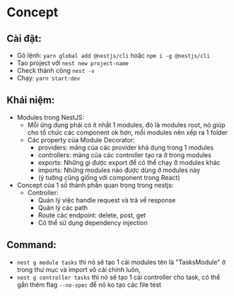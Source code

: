 # Concept

## Cài đặt:

- Gõ lệnh: `yarn global add @nestjs/cli` hoặc `npm i -g @nestjs/cli`
- Tạo project với `nest new project-name`
- Check thành công `nest -v`
- Chạy: `yarn start:dev`

## Khái niệm:

- Modules trong NestJS:
  - Mỗi ứng dụng phải có ít nhất 1 modules, đó là modules root, nó giúp cho tổ chức các component ok hơn, mỗi modules nên xếp ra 1 folder
  - Các property của Module Decorator:
    - providers: mảng của các provider khả dụng trong 1 modules
    - controllers: mảng của các controller tạo ra ở trong modules
    - exports: Những gì được export để có thể chạy ở modules khác
    - imports: Những modules nào được dùng ở modules này
    - (ý tưởng cũng giống với component trong React)
- Concept của 1 số thành phần quan trọng trong nestjs:
  - Controller:
    - Quản lý việc handle request và trả về response
    - Quản lý các path
    - Route các endpoint: delete, post, get
    - Có thể sử dụng dependency injection

## Command:

- `nest g module tasks` thì nó sẽ tạo 1 cái modules tên là "TasksModule" ở trong thư mục và import vô cái chính luôn,
- `nest g controller tasks` thì nó sẽ tạo 1 cái controller cho task, có thể gắn thêm flag `--no-spec` để nó ko tạo các file test

